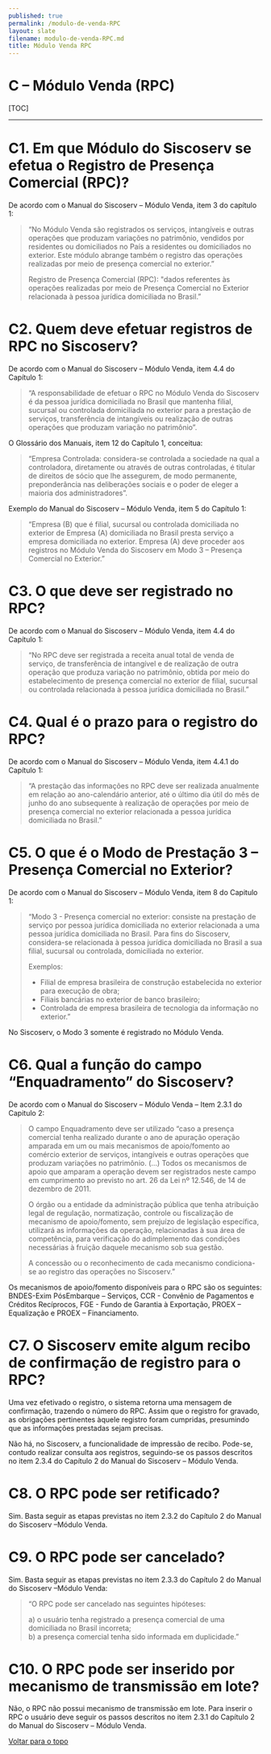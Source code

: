 ```yaml
---
published: true
permalink: /modulo-de-venda-RPC
layout: slate
filename: modulo-de-venda-RPC.md
title: Módulo Venda RPC
---   
```


# C – Módulo Venda (RPC)
  
[TOC]

----------

# C1. Em que Módulo do Siscoserv se efetua o Registro de Presença Comercial (RPC)?
De acordo com o Manual do Siscoserv – Módulo Venda, item 3 do capítulo 1:
> “No Módulo Venda são registrados os serviços, intangíveis e outras operações que
produzam variações no patrimônio, vendidos por residentes ou domiciliados no País a
residentes ou domiciliados no exterior. Este módulo abrange também o registro
das operações realizadas por meio de presença comercial no exterior.”
>
> Registro de Presença Comercial (RPC): "dados referentes às operações realizadas por
meio de Presença Comercial no Exterior relacionada à pessoa jurídica domiciliada no
Brasil.”

# C2. Quem deve efetuar registros de RPC no Siscoserv?
De acordo com o Manual do Siscoserv – Módulo Venda, item 4.4 do Capítulo 1:
> “A responsabilidade de efetuar o RPC no Módulo Venda do Siscoserv é da pessoa
jurídica domiciliada no Brasil que mantenha filial, sucursal ou controlada domiciliada
no exterior para a prestação de serviços, transferência de intangíveis ou realização de
outras operações que produzam variação no patrimônio”.


O Glossário dos Manuais, item 12 do Capítulo 1, conceitua:

> “Empresa Controlada: considera-se controlada a sociedade na qual a controladora,
diretamente ou através de outras controladas, é titular de direitos de sócio que lhe
assegurem, de modo permanente, preponderância nas deliberações sociais e o poder
de eleger a maioria dos administradores”.

Exemplo do Manual do Siscoserv – Módulo Venda, item 5 do Capítulo 1:
> “Empresa (B) que é filial, sucursal ou controlada domiciliada no exterior de Empresa 
(A) domiciliada no Brasil presta serviço a empresa domiciliada no exterior. Empresa (A)
deve proceder aos registros no Módulo Venda do Siscoserv em Modo 3 – Presença
Comercial no Exterior.”

# C3. O que deve ser registrado no RPC?
De acordo com o Manual do Siscoserv – Módulo Venda, item 4.4 do Capítulo 1:
> “No RPC deve ser registrada a receita anual total de venda de serviço, de transferência
de intangível e de realização de outra operação que produza variação no patrimônio,
obtida por meio do estabelecimento de presença comercial no exterior de filial,
sucursal ou controlada relacionada à pessoa jurídica domiciliada no Brasil.”

# C4. Qual é o prazo para o registro do RPC?
De acordo com o Manual do Siscoserv – Módulo Venda, item 4.4.1 do Capítulo 1:
> “A prestação das informações no RPC deve ser realizada anualmente em relação ao
ano-calendário anterior, até o último dia útil do mês de junho do ano subsequente à
realização de operações por meio de presença comercial no exterior relacionada a
pessoa jurídica domiciliada no Brasil.”

# C5. O que é o Modo de Prestação 3 – Presença Comercial no Exterior?
De acordo com o Manual do Siscoserv – Módulo Venda, item 8 do Capitulo 1:

> “Modo 3 - Presença comercial no exterior: consiste na prestação de serviço por
pessoa jurídica domiciliada no exterior relacionada a uma pessoa jurídica domiciliada
no Brasil. Para fins do Siscoserv, considera-se relacionada à pessoa jurídica
domiciliada no Brasil a sua filial, sucursal ou controlada, domiciliada no exterior.
> 
> Exemplos:
> * Filial de empresa brasileira de construção estabelecida no exterior para execução de obra;
> * Filiais bancárias no exterior de banco brasileiro;
> * Controlada de empresa brasileira de tecnologia da informação no exterior.”

No Siscoserv, o Modo 3 somente é registrado no Módulo Venda.

# C6. Qual a função do campo “Enquadramento” do Siscoserv?
De acordo com o Manual do Siscoserv – Módulo Venda – Item 2.3.1 do Capitulo 2: 
> O campo Enquadramento deve ser utilizado “caso a presença comercial tenha
realizado durante o ano de apuração operação amparada em um ou mais mecanismos de apoio/fomento ao comércio exterior de serviços, intangíveis e outras
operações que produzam variações no patrimônio. (...) Todos os mecanismos de apoio que amparam a operação devem ser registrados neste campo em cumprimento ao
previsto no art. 26 da Lei nº 12.546, de 14 de dezembro de 2011.
>
> O órgão ou a entidade da administração pública que tenha atribuição legal de
regulação, normatização, controle ou fiscalização de mecanismo de
apoio/fomento, sem prejuízo de legislação específica, utilizará as informações da operação, relacionadas à sua área de competência, para verificação do adimplemento
das condições necessárias à fruição daquele mecanismo sob sua gestão.  
>
> A concessão ou o reconhecimento de cada mecanismo condiciona-se ao registro das
operações no Siscoserv.”   

Os mecanismos de apoio/fomento disponíveis para o RPC são os seguintes: BNDES-Exim PósEmbarque
– Serviços, CCR - Convênio de Pagamentos e Créditos Recíprocos, FGE - Fundo de Garantia à Exportação, PROEX – Equalização e PROEX – Financiamento.

# C7. O Siscoserv emite algum recibo de confirmação de registro para o RPC?
Uma vez efetivado o registro, o sistema retorna uma mensagem de confirmação, trazendo o número do RPC. Assim que o registro for gravado, as obrigações pertinentes àquele registro foram cumpridas, presumindo que as informações prestadas sejam precisas.   

Não há, no Siscoserv, a funcionalidade de impressão de recibo. Pode-se, contudo realizar consulta aos registros, seguindo-se os passos descritos no item 2.3.4 do Capítulo 2 do Manual do Siscoserv – Módulo Venda.

# C8. O RPC pode ser retificado?
Sim. Basta seguir as etapas previstas no item 2.3.2 do Capítulo 2 do Manual do Siscoserv –Módulo Venda. 

# C9. O RPC pode ser cancelado?
Sim. Basta seguir as etapas previstas no item 2.3.3 do Capítulo 2 do Manual do Siscoserv –Módulo Venda:

> “O RPC pode ser cancelado nas seguintes hipóteses:  
>
> a) o usuário tenha registrado a presença comercial de uma domiciliada no Brasil incorreta;  
> b) a presença comercial tenha sido informada em duplicidade.”

# C10. O RPC pode ser inserido por mecanismo de transmissão em lote?
Não, o RPC não possui mecanismo de transmissão em lote. Para inserir o RPC o usuário deve
seguir os passos descritos no item 2.3.1 do Capítulo 2 do Manual do Siscoserv – Módulo
Venda.

<a href="#">Voltar para o topo</a>
